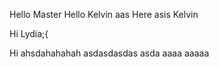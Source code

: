 Hello Master
Hello
Kelvin
aas
Here asis Kelvin

Hi Lydia;{

Hi ahsdahahahah
asdasdasdas
asda
aaaa
aaaaa
